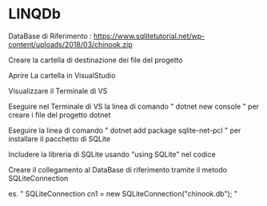 # LINQDb

DataBase di Riferimento : https://www.sqlitetutorial.net/wp-content/uploads/2018/03/chinook.zip 

Creare la cartella di destinazione dei file del progetto

Aprire La cartella in VisualStudio

Visualizzare il Terminale di VS

Eseguire nel Terminale di VS la linea di comando " dotnet new console " per creare i file del progetto dotnet

Eseguire la linea di comando " dotnet add package sqlite-net-pcl " per installare il pacchetto di SQLite

Includere la libreria di SQLite usando "using SQLite" nel codice


Creare il collegamento al DataBase di riferimento tramite il metodo SQLiteConnection

es. " SQLiteConnection cn1 = new SQLiteConnection("chinook.db"); "



